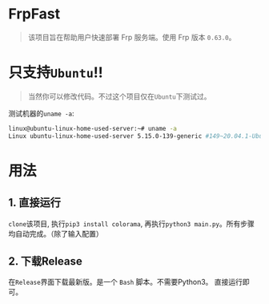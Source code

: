 # FrpFast

> 该项目旨在帮助用户快速部署 Frp 服务端。使用 Frp 版本 `0.63.0`。

# 只支持`Ubuntu`!!
> 当然你可以修改代码。不过这个项目仅在`Ubuntu`下测试过。

测试机器的`uname -a`: 
```bash
linux@ubuntu-linux-home-used-server:~# uname -a
Linux ubuntu-linux-home-used-server 5.15.0-139-generic #149~20.04.1-Ubuntu SMP Wed Apr 16 08:29:56 UTC 2025 x86_64 x86_64 x86_64 GNU/Linux
```

# 用法

## 1. 直接运行
`clone`该项目, 执行`pip3 install colorama`, 再执行`python3 main.py`。所有步骤均自动完成。（除了输入配置）

## 2. 下载Release
在`Release`界面下载最新版。是一个 `Bash` 脚本。不需要Python3。
直接运行即可。
